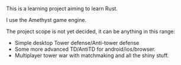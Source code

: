 
This is a learning project aiming to learn Rust.

I use the Amethyst game engine.

The project scope is not yet decided, it can be anything in this range:
- Simple desktop Tower defense/Anti-tower defense
- Some more advanced TD/AntiTD for android/ios/browser.
- Multiplayer tower war with matchmaking and all the shiny stuff.